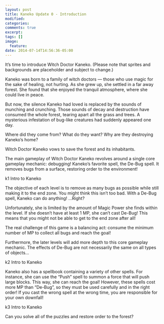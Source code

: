 ```yaml
---
layout: post
title: Kaneko Update 0 - Introduction
modified:
categories:
comments: true
excerpt:
tags: []
image:
  feature:
date: 2014-07-14T14:56:36-05:00
---
```


It’s time to introduce Witch Doctor Kaneko.
(Please note that sprites and backgrounds are placeholder and subject to change.)

Kaneko was born to a family of witch doctors — those who use magic for the sake of healing, not hurting. As she grew up, she settled in a far away forest. She found that she enjoyed the tranquil atmosphere, where she could live in peace.

But now, the silence Kaneko had loved is replaced by the sounds of munching and crunching. Those sounds of decay and destruction have consumed the whole forest, tearing apart all the grass and trees. A mysterious infestation of bug-like creatures had suddenly appeared one day.

Where did they come from? What do they want? Why are they destroying Kaneko’s home?

Witch Doctor Kaneko vows to save the forest and its inhabitants.

The main gameplay of Witch Doctor Kaneko revolves around a single core gameplay mechanic: debugging! Kaneko’s favorite spell, the De-Bug spell. It removes bugs from a surface, restoring order to the environment!

k1 Intro to Kaneko

The objective of each level is to remove as many bugs as possible while still making it to the end zone. You might think this isn’t too bad. With a De-Bug spell, Kaneko can do anything! …Right?

Unfortunately, she is limited by the amount of Magic Power she finds within the level. If she doesn’t have at least 1 MP, she can’t cast De-Bug! This means that you might not be able to get to the end zone after all!

The real challenge of this game is a balancing act: consume the minimum number of MP to collect all bugs and reach the goal!

Furthermore, the later levels will add more depth to this core gameplay mechanic. The effects of De-Bug are not necessarily the same on all types of objects…

k2 Intro to Kaneko

Kaneko also has a spellbook containing a variety of other spells. For instance, she can use the “Push” spell to summon a force that will push large blocks. This way, she can reach the goal! However, these spells cost more MP than “De-Bug”, so they must be used carefully and in the right order! If you cast the wrong spell at the wrong time, you are responsible for your own downfall!

k3 Intro to Kaneko

Can you solve all of the puzzles and restore order to the forest?
